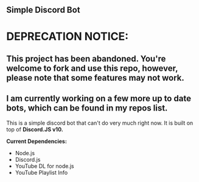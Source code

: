 ## Simple Discord Bot

# DEPRECATION NOTICE:
## This project has been abandoned. You're welcome to fork and use this repo, however, please note that some features may not work.
## I am currently working on a few more up to date bots, which can be found in my repos list.

This is a simple discord bot that can't do very much right now.
It is built on top of **Discord.JS v10.**

**Current Dependencies:**
- Node.js
- Discord.js
- YouTube DL for node.js
- YouTube Playlist Info
